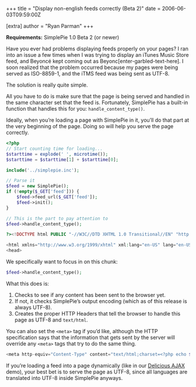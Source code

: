 +++
title = "Display non-english feeds correctly (Beta 2)"
date = 2006-06-03T09:59:00Z

[extra]
author = "Ryan Parman"
+++

**Requirements:** SimplePie 1.0 Beta 2 (or newer)

<div class="chunk noborder">

Have you ever had problems displaying feeds properly on your pages? I ran into an issue a few times when I was trying to display an iTunes Music Store feed, and Beyoncé kept coming out as Beyonc\[enter-garbled-text-here\]. I soon realized that the problem occurred because my pages were being served as ISO-8859-1, and the iTMS feed was being sent as UTF-8.

The solution is really quite simple.

All you have to do is make sure that the page is being served and handled in the same character set that the feed is. Fortunately, SimplePie has a built-in function that handles this for you: `handle_content_type()`.

Ideally, when you’re loading a page with SimplePie in it, you’ll do that part at the very beginning of the page. Doing so will help you serve the page correctly.

```php
<?php
// Start counting time for loading...
$starttime = explode(' ', microtime());
$starttime = $starttime[1] + $starttime[0];

include('../simplepie.inc');

// Parse it
$feed = new SimplePie();
if (!empty($_GET['feed'])) {
    $feed->feed_url($_GET['feed']);
    $feed->init();
}

// This is the part to pay attention to
$feed->handle_content_type();

?><!DOCTYPE html PUBLIC "-//W3C//DTD XHTML 1.0 Transitional//EN" "http://www.w3.org/TR/xhtml1/DTD/xhtml1-transitional.dtd">

<html xmlns="http://www.w3.org/1999/xhtml" xml:lang="en-US" lang="en-US">
<head>
```

We specifically want to focus in on this chunk:

```php
$feed->handle_content_type();
```

What this does is:

1. Checks to see if any content has been sent to the browser yet.
2. If not, it checks SimplePie’s output encoding (which as of this release is always UTF-8).
3. Creates the proper HTTP Headers that tell the browser to handle this page as UTF-8 and `text/html`.

</div>

You can also set the `<meta>` tag if you’d like, although the HTTP specification says that the information that gets sent by the server will override any `<meta>` tags that try to do the same thing.

```php
<meta http-equiv="Content-Type" content="text/html;charset=<?php echo $feed->get_encoding(); ?>" />
```

If you’re loading a feed into a page dynamically (like in our [Delicious AJAX](/ideas/demo/delicious-ajax/) demo), your best bet is to serve the page as UTF-8, since all languages are translated into UTF-8 inside SimplePie anyways.
